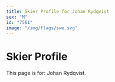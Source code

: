 ```yaml
---
title: Skier Profile for Johan Rydqvist
sex: "M"
id: "7561"
image: "/img/flags/swe.svg" 
---
```


# Skier Profile

This page is for: Johan Rydqvist.
    